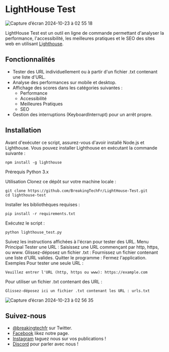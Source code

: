# LightHouse Test

![Capture d’écran 2024-10-23 à 02 55 18](https://github.com/user-attachments/assets/c2d36f3c-986e-40a3-a5a2-892a982b74ce)

LightHouse Test est un outil en ligne de commande permettant d'analyser la performance, l'accessibilité, les meilleures pratiques et le SEO des sites web en utilisant [Lighthouse](https://developers.google.com/web/tools/lighthouse).

## Fonctionnalités

- Tester des URL individuellement ou à partir d'un fichier .txt contenant une liste d'URL.
- Analyse des performances sur mobile et desktop.
- Affichage des scores dans les catégories suivantes :
  - Performance
  - Accessibilité
  - Meilleures Pratiques
  - SEO
- Gestion des interruptions (KeyboardInterrupt) pour un arrêt propre.

## Installation

Avant d'exécuter ce script, assurez-vous d'avoir installé Node.js et Lighthouse. Vous pouvez installer Lighthouse en exécutant la commande suivante :

```shell
npm install -g lighthouse
```

Prérequis
Python 3.x

Utilisation
Clonez ce dépôt sur votre machine locale :
```shell
git clone https://github.com/BreakingTechFr/LightHouse-Test.git
cd lighthouse-test
```
Installer les bibliothèques requises :
```shell
pip install -r requirements.txt
```
Exécutez le script :
```shell
python lighthouse_test.py
```
Suivez les instructions affichées à l'écran pour tester des URL.
Menu Principal
Tester une URL : Saisissez une URL commençant par http, https, ou www.
Glissez-déposez un fichier .txt : Fournissez un fichier contenant une liste d'URL valides.
Quitter le programme : Fermez l'application.
Exemples
Pour tester une seule URL :
```shell
Veuillez entrer l'URL (http, https ou www): https://example.com
```
Pour utiliser un fichier .txt contenant des URL :
```shell
Glissez-déposez ici un fichier .txt contenant les URL : urls.txt
```

![Capture d’écran 2024-10-23 à 02 56 35](https://github.com/user-attachments/assets/dcd6d41e-4a31-4405-ba2e-ea918d8a4bc2)

## Suivez-nous

- [@breakingtechfr](https://twitter.com/BreakingTechFR) sur Twitter.
- [Facebook](https://www.facebook.com/BreakingTechFr/) likez notre page.
- [Instagram](https://www.instagram.com/breakingtechfr/) taguez nous sur vos publications !
- [Discord](https://discord.gg/VYNVBhk) pour parler avec nous !
